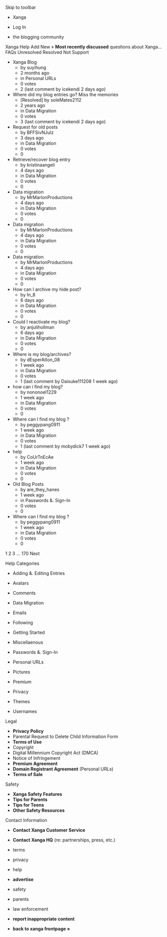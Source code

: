 Skip to toolbar

*   Xanga

*   Log In

*   the blogging community

Xanga Help Add New » **Most recently discussed** questions about Xanga… FAQs Unresolved Resolved Not Support

*   Xanga Blog
    *   by suyihung
    *   2 months ago
    *   in Personal URLs
    *   0 votes
    *   2 (last comment by icekendi 2 days ago)
*   Where did my blog entries go? Miss the memories
    *   \[Resolved\] by soleMates2112
    *   2 years ago
    *   in Data Migration
    *   0 votes
    *   3 (last comment by icekendi 2 days ago)
*   Request for old posts
    *   by BFFSivNJulz
    *   3 days ago
    *   in Data Migration
    *   0 votes
    *   0
*   Retrieve/recover blog entry
    *   by kristinaangeli
    *   4 days ago
    *   in Data Migration
    *   0 votes
    *   0
*   Data migration
    *   by MrMarlonProductions
    *   4 days ago
    *   in Data Migration
    *   0 votes
    *   0
*   Data migration
    *   by MrMarlonProductions
    *   4 days ago
    *   in Data Migration
    *   0 votes
    *   0
*   Data migration
    *   by MrMarlonProductions
    *   4 days ago
    *   in Data Migration
    *   0 votes
    *   0
*   How can I archive my hide post?
    *   by In\_8
    *   6 days ago
    *   in Data Migration
    *   0 votes
    *   0
*   Could I reactivate my blog?
    *   by anjulihollman
    *   6 days ago
    *   in Data Migration
    *   0 votes
    *   0
*   Where is my blog/archives?
    *   by dEsperAtIon\_08
    *   1 week ago
    *   in Data Migration
    *   0 votes
    *   1 (last comment by Daisuke111208 1 week ago)
*   how can i find my blog?
    *   by nononoel1229
    *   1 week ago
    *   in Data Migration
    *   0 votes
    *   0
*   Where can I find my blog ?
    *   by peggypang0911
    *   1 week ago
    *   in Data Migration
    *   0 votes
    *   1 (last comment by mobydick7 1 week ago)
*   help
    *   by CoUrTnEcAe
    *   1 week ago
    *   in Data Migration
    *   0 votes
    *   0
*   Old Blog Posts
    *   by are\_they\_hanes
    *   1 week ago
    *   in Passwords &. Sign-In
    *   0 votes
    *   0
*   Where can I find my blog ?
    *   by peggypang0911
    *   1 week ago
    *   in Data Migration
    *   0 votes
    *   0

1 2 3 ... 170 Next

Help Categories

*   Adding &. Editing Entries
*   Avatars
*   Comments
*   Data Migration
*   Emails
*   Following
*   Getting Started
*   Miscellaenous

*   Passwords &. Sign-In
*   Personal URLs
*   Pictures
*   Premium
*   Privacy
*   Themes
*   Usernames

Legal

*   **Privacy Policy**
*   Parental Request to Delete Child Information Form
*   **Terms of Use**
*   Copyright
*   Digital Millennium Copyright Act (DMCA)
*   Notice of Infringement
*   **Premium Agreement**
*   **Domain Registrant Agreement** (Personal URLs)
*   **Terms of Sale**

Safety

*   **Xanga Safety Features**
*   **Tips for Parents**
*   **Tips for Teens**
*   **Other Safety Resources**

Contact Information

*   **Contact Xanga Customer Service**
*   **Contact Xanga HQ** (re: partnerships, press, etc.)

*   terms
*   privacy
*   help
*   **advertise**

*   safety
*   parents
*   law enforcement
*   **report inappropriate content**

*   **back to xanga frontpage »**